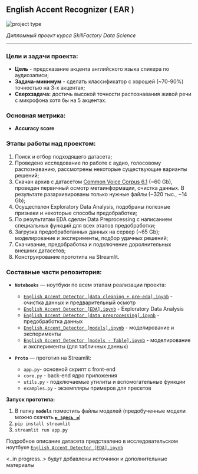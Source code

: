 ## **English Accent Recognizer ( EAR )**
![project type](https://img.shields.io/badge/%F0%9F%A6%9C-pet%20project-green)

_Дипломный проект курса SkillFactory Data Science_

---

### Цели и задачи проекта:
- **Цель** - предсказание акцента английского языка спикера по аудиозаписи;
- **Задача-минимум** - сделать классификатор с хорошей (~70-90%) точностью на 3-х акцентах;
- **Сверхзадача:** достичь высокой точности распознавания живой речи с микрофона хотя бы на 5 акцентах.

### Основная метрика:
- **Accuracy score**

### Этапы работы над проектом:
1. Поиск и отбор подходящего датасета;
2. Проведено исследование по работе с аудио, голосовому распознаванию, рассмотрены некоторые существующие варианты решений;
3. Скачан архив с датасетом [Common Voice Corpus 6.1](https://commonvoice.mozilla.org/en/datasets) (~60 Gb), проведен первичный осмотр метаинформации, очистка данных. В результате разархивированы только нужные файлы (~320 тыс., ~14 Gb);
4. Осуществлен Exploratory Data Analysis, подобраны полезные признаки и некоторые способы предобработки;
5. По результатам EDA сделан Data Preprocessing с написанием специальных функций для всех этапов предобработки;
6. Загрузка предобработанных данных на сервер (~65 Gb); моделирование и эксперименты, подбор удачных решений;
7. Скачивание, предобработка и подключение доролнительных внешних датасетов;
8. Конструирование прототипа на Streamlit.

### Составные части репозитория:
- **`Notebooks`** — ноутбуки по всем этапам реализации проекта:
  - [`English Accent Detector [data cleaning + pre-eda].ipynb`](https://github.com/macsunmood/SkillFactory_RDS/blob/master/Diploma.%20Accent%20Recognizer/Notebooks/English%20Accent%20Detector%20%5Bdata%20cleaning%20%2B%20pre-eda%5D.ipynb) - очистка данных и предварительный осмотр
  - [`English Accent Detector [EDA].ipynb`](https://github.com/macsunmood/SkillFactory_RDS/blob/master/Diploma.%20Accent%20Recognizer/Notebooks/English%20Accent%20Detector%20%5BEDA%5D.ipynb) - Exploratory Data Analysis
  - [`English Accent Detector [data preprocessing].ipynb`](https://github.com/macsunmood/SkillFactory_RDS/blob/master/Diploma.%20Accent%20Recognizer/Notebooks/English%20Accent%20Detector%20%5Bdata%20preprocessing%5D.ipynb) - предобработка данных
  - [`English Accent_Detector [models].ipynb`](https://github.com/macsunmood/SkillFactory_RDS/blob/master/Diploma.%20Accent%20Recognizer/Notebooks/English%20Accent%20Detector%20%5Bmodels%5D.ipynb) - моделирование и эксперименты
  - [`English Accent_Detector [models - Table].ipynb`](https://github.com/macsunmood/SkillFactory_RDS/blob/master/Diploma.%20Accent%20Recognizer/Notebooks/English%20Accent%20Detector%20%5Bmodels%20-%20Table%5D.ipynb) - моделирование и эксперименты (для табличных данных)

- **`Proto`** — прототип на Streamlit:
  - `app.py`- основной скрипт с front-end
  - `core.py` - back-end ядро приложения
  - `utils.py` - подключаемые утилиты и вспомогательные функции
  - `examples.py` - экземпляры примеров для пресетов

**Запуск прототипа:**
1. В папку **`models`** поместить файлы моделей (предобученные модели можно скачать **[`▶ здесь ◀`](https://drive.google.com/drive/folders/1tB5hyQPfNooqlF8suWj9Ek3cb4XX5HBE?usp=sharing)**)
2. `pip install streamlit`
3. `streamlit run app.py`

Подробное описание датасета представлено в исследовательском ноутбуке [`English Accent Detector [EDA].ipynb`](https://github.com/macsunmood/SkillFactory_RDS/blob/master/Diploma.%20Accent%20Recognizer/Notebooks/English%20Accent%20Detector%20%5BEDA%5D.ipynb)

<..in progress..> будут добавлены источники и дополнительные материалы
